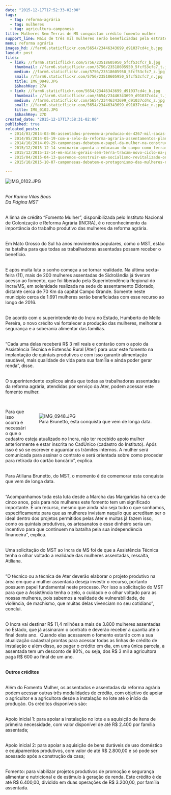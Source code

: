 ```yaml
---
date: "2015-12-17T17:52:33-02:00"
tags:
  - tag: reforma-agrária
  - tag: mulheres
  - tag: agricultura-camponesa
title: Mulheres Sem Terras de MS conquistam crédito fomento mulher
support_line: Mais de três mil mulheres serão beneficiadas pela estratégia de construção e autonomia financeira.
menu: reforma agrária
images_hd: //farm6.staticflickr.com/5654/23446343699_d91037cd4c_b.jpg
layout: post
files:
  - link: //farm6.staticflickr.com/5756/23518605950_5fcf53cfc7_b.jpg
    thumbnail: //farm6.staticflickr.com/5756/23518605950_5fcf53cfc7_t.jpg
    medium: //farm6.staticflickr.com/5756/23518605950_5fcf53cfc7_z.jpg
    small: //farm6.staticflickr.com/5756/23518605950_5fcf53cfc7_n.jpg
    title: IMG_0948.JPG
    $$hashKey: 27A
  - link: //farm6.staticflickr.com/5654/23446343699_d91037cd4c_b.jpg
    thumbnail: //farm6.staticflickr.com/5654/23446343699_d91037cd4c_t.jpg
    medium: //farm6.staticflickr.com/5654/23446343699_d91037cd4c_z.jpg
    small: //farm6.staticflickr.com/5654/23446343699_d91037cd4c_n.jpg
    title: IMG_0102.JPG
    $$hashKey: 27D
created_date: "2015-12-17T17:58:31-02:00"
published: true
releated_posts:
  - 2014/03/2014-03-06-assentados-preveem-a-producao-de-4267-mil-sacas-de-arroz-agroecologico.md
  - 2014/05/2014-05-19-com-o-selo-da-reforma-agraria-assentamentos-plantam-e-colhem-de-tudo-pelo-pais.md-e
  - 2014/10/2014-09-29-camponesas-debatem-o-papel-da-mulher-na-construcao-da-reforma-agraria.md
  - 2015/12/2015-12-14-seminario-aponta-a-educacao-do-campo-como-ferramenta-de-luta-contra-o-capital.md
  - 2015/12/2015-12-14-em-minas-gerais-sem-terra-tracam-novo-ciclo-na-producao-de-cafe.md
  - 2015/04/2015-04-13-queremos-construir-um-socialismo-revitalizado-onde-desapareca-a-diferenca-de-genero.md
  - 2015/10/2015-10-07-camponesas-debatem-o-protagonismo-das-mulheres-nos-processos-de-lutas-sociais.md

---
```

<p><img alt="IMG_0102.JPG" src="//farm6.staticflickr.com/5654/23446343699_d91037cd4c_b.jpg" /></p>

<p><br />
<em>Por Karina Vilas Boas<br />
Da P&aacute;gina MST</em></p>

<p><br />
A linha de cr&eacute;dito &ldquo;Fomento Mulher&rdquo;, disponibilizada pelo Instituto Nacional de Coloniza&ccedil;&atilde;o e Reforma Agr&aacute;ria (INCRA), &eacute; o reconhecimento da import&acirc;ncia do trabalho produtivo das mulheres da reforma agr&aacute;ria.&nbsp;</p>

<p><br />
Em Mato Grosso do Sul h&aacute; anos movimentos populares, como o MST, est&atilde;o na batalha para que todas as trabalhadoras assentadas possam receber o benef&iacute;cio.</p>

<p><br />
E ap&oacute;s muita luta o sonho come&ccedil;a a se tornar realidade. Na &uacute;ltima sexta-feira (11), mais de 200 mulheres assentadas de Sidrol&acirc;ndia j&aacute; tiveram acesso ao fomento, que foi liberado pela Superintend&ecirc;ncia Regional do Incra/MS, em solenidade realizada na sede do assentamento Eldorado, distante cerca de 70 Km da capital Campo Grande. Somente neste munic&iacute;pio cerca de 1.691 mulheres ser&atilde;o beneficiadas com esse recurso ao longo de 2016.</p>

<p><br />
De acordo com o superintendente do Incra no Estado, Humberto de Mello Pereira, o novo cr&eacute;dito vai fortalecer a produ&ccedil;&atilde;o das mulheres, melhorar a seguran&ccedil;a e a soberania alimentar das fam&iacute;lias.&nbsp;</p>

<p><br />
&ldquo;Cada uma delas receber&aacute; R$ 3 mil reais e contar&atilde;o com o apoio da Assist&ecirc;ncia T&eacute;cnica e Extens&atilde;o Rural (Ater) para usar este fomento na implanta&ccedil;&atilde;o de quintais produtivos e com isso garantir alimenta&ccedil;&atilde;o saud&aacute;vel, mais qualidade de vida para sua fam&iacute;lia e ainda poder gerar renda&rdquo;, disse.</p>

<p><br />
O superintendente explicou ainda que todas as trabalhadoras assentadas da reforma agr&aacute;ria, atendidas por servi&ccedil;o da Ater, podem acessar este fomento mulher.&nbsp;</p>

<p>&nbsp;</p>

<figure class="image" style="float:right"><img alt="IMG_0948.JPG" src="//farm6.staticflickr.com/5756/23518605950_5fcf53cfc7_b.jpg" />
<figcaption>Para Brunetto, esta conquista que vem de longa data.&nbsp;<br />
<br />
</figcaption>
</figure>

<p>Para que isso ocorra &eacute; necess&aacute;rio que o cadastro esteja atualizado no Incra, n&atilde;o ter recebido apoio mulher anteriormente e estar inscrita no Cad&Uacute;nico (cadastro do Instituto). Ap&oacute;s isso &eacute; s&oacute; se escrever e aguardar os tr&acirc;mites internos. A mulher ser&aacute; comunicada para assinar o contrato e ser&aacute; orientada sobre como proceder para retirada do cart&atilde;o banc&aacute;rio&rdquo;, explica.</p>

<p><br />
Para Atiliana Brunetto, do MST, o momento &eacute; de comemorar esta conquista que vem de longa data.</p>

<p><br />
&ldquo;Acompanhamos toda esta luta desde a Marcha das Margaridas h&aacute; cerca de cinco anos, pois para n&oacute;s mulheres este fomento tem um significado importante. &Eacute; um recurso, mesmo que ainda n&atilde;o seja tudo o que sonhamos, especificamente para que as mulheres invistam naquilo que acreditam ser o ideal dentro dos projetos permitidos pelas Ater e muitas j&aacute; fazem isso, como os quintais produtivos, os artesanatos e esse dinheiro seria um incentivo para que continuem na batalha pela sua independ&ecirc;ncia financeira&rdquo;, explica.</p>

<p><br />
Uma solicita&ccedil;&atilde;o do MST ao Incra de MS foi de que a Assist&ecirc;ncia T&eacute;cnica tenha o olhar voltado a realidade das mulheres assentadas, ressalta, Atiliana.&nbsp;</p>

<p><br />
&ldquo;O t&eacute;cnico ou a t&eacute;cnica de Ater dever&atilde;o elaborar o projeto produtivo na &aacute;rea em que a mulher assentada deseja investir o recurso, portanto possuem papel fundamental neste processo. Por isso a solicita&ccedil;&atilde;o do MST para que a Assist&ecirc;ncia tenha o zelo, o cuidado e o olhar voltado para as nossas mulheres, pois sabemos a realidade de vulnerabilidade, de viol&ecirc;ncia, de machismo, que muitas delas vivenciam no seu cotidiano&rdquo;, conclui.</p>

<p><br />
O Incra vai destinar R$ 11,4 milh&otilde;es a mais de 3.800 mulheres assentadas no Estado, que j&aacute; assinaram o contrato e dever&atilde;o receber a quantia at&eacute; o final deste ano. &nbsp;Quando elas acessarem o fomento estar&atilde;o com a sua atualiza&ccedil;&atilde;o cadastral prontas para acessar todas as linhas de cr&eacute;dito de instala&ccedil;&atilde;o e al&eacute;m disso, ao pagar o cr&eacute;dito em dia, em uma &uacute;nica parcela, a assentada tem um desconto de 80%, ou seja, dos R$ 3 mil a agricultora paga R$ 600 ao final de um ano.</p>

<p><br />
<strong>Outros cr&eacute;ditos</strong></p>

<p><br />
Al&eacute;m do Fomento Mulher, os assentados e assentadas da reforma agr&aacute;ria podem acessar outras tr&ecirc;s modalidades de cr&eacute;dito, com objetivo de apoiar o agricultor e a agricultora desde a instala&ccedil;&atilde;o no lote at&eacute; o in&iacute;cio da produ&ccedil;&atilde;o. Os cr&eacute;ditos dispon&iacute;veis s&atilde;o:</p>

<p><br />
Apoio inicial 1: para apoiar a instala&ccedil;&atilde;o no lote e a aquisi&ccedil;&atilde;o de itens de primeira necessidade, com valor dispon&iacute;vel de at&eacute; R$ 2.400 por fam&iacute;lia assentada;</p>

<p><br />
Apoio inicial 2: para apoiar a aquisi&ccedil;&atilde;o de bens dur&aacute;veis de uso dom&eacute;stico e equipamentos produtivos, com valor de at&eacute; R$ 2.800,00 e s&oacute; pode ser acessado ap&oacute;s a constru&ccedil;&atilde;o da casa;</p>

<p><br />
Fomento: para viabilizar projetos produtivos de promo&ccedil;&atilde;o e seguran&ccedil;a alimentar e nutricional e de est&iacute;mulo &agrave; gera&ccedil;&atilde;o de renda. Este cr&eacute;dito &eacute; de at&eacute; R$ 6.400,00, dividido em duas opera&ccedil;&otilde;es de R$ 3.200,00, por fam&iacute;lia assentada.</p>
